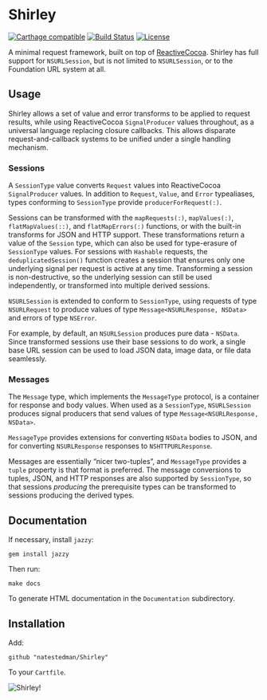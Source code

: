 # Shirley

[![Carthage compatible](https://img.shields.io/badge/Carthage-compatible-4BC51D.svg?style=flat)](https://github.com/Carthage/Carthage)
[![Build Status](https://travis-ci.org/natestedman/Shirley.svg?branch=master)](https://travis-ci.org/natestedman/Shirley)
[![License](https://img.shields.io/badge/license-Creative%20Commons%20Zero%20v1.0%20Universal-blue.svg)](https://creativecommons.org/publicdomain/zero/1.0/)

A minimal request framework, built on top of [ReactiveCocoa](https://github.com/ReactiveCocoa/ReactiveCocoa). Shirley has full support for `NSURLSession`, but is not limited to `NSURLSession`, or to the Foundation URL system at all.

## Usage

Shirley allows a set of value and error transforms to be applied to request results, while using ReactiveCocoa `SignalProducer` values throughout, as a universal language replacing closure callbacks. This allows disparate request-and-callback systems to be unified under a single handling mechanism.

### Sessions
A `SessionType` value converts `Request` values into ReactiveCocoa `SignalProducer` values. In addition to `Request`, `Value`, and `Error` typealiases, types conforming to `SessionType` provide `producerForRequest(:)`.

Sessions can be transformed with the `mapRequests(:)`, `mapValues(:)`, `flatMapValues(::)`, and `flatMapErrors(:)` functions, or with the built-in transforms for JSON and HTTP support. These transformations return a value of the `Session` type, which can also be used for type-erasure of `SessionType` values. For sessions with `Hashable` requests, the `deduplicatedSession()` function creates a session that ensures only one underlying signal per request is active at any time. Transforming a session is non-destructive, so the underlying session can still be used independently, or transformed into multiple derived sessions.

`NSURLSession` is extended to conform to `SessionType`, using requests of type `NSURLRequest` to produce values of type `Message<NSURLResponse, NSData>` and errors of type `NSError`.

For example, by default, an `NSURLSession` produces pure data - `NSData`. Since transformed sessions use their base sessions to do work, a single base URL session can be used to load JSON data, image data, or file data seamlessly.

### Messages
The `Message` type, which implements the `MessageType` protocol, is a container for response and body values. When used as a `SessionType`, `NSURLSession` produces signal producers that send values of type `Message<NSURLResponse, NSData>`.

`MessageType` provides extensions for converting `NSData` bodies to JSON, and for converting `NSURLResponse` responses to `NSHTTPURLResponse`.

Messages are essentially “nicer two-tuples”, and `MessageType` provides a `tuple` property is that format is preferred. The message conversions to tuples, JSON, and HTTP responses are also supported by `SessionType`, so that sessions _producing_ the prerequisite types can be transformed to sessions producing the derived types.

## Documentation
If necessary, install `jazzy`:

    gem install jazzy
   
Then run:

    make docs

To generate HTML documentation in the `Documentation` subdirectory.

## Installation

Add:

    github "natestedman/Shirley"

To your `Cartfile`.

![Shirley!](http://i.imgur.com/wCVDLYI.png)
